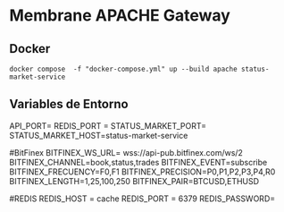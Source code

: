# Membrane APACHE Gateway

## Docker

```
docker compose  -f "docker-compose.yml" up --build apache status-market-service

```

## Variables de Entorno

API_PORT= 
REDIS_PORT =
STATUS_MARKET_PORT=
STATUS_MARKET_HOST=status-market-service

#BitFinex
BITFINEX_WS_URL= wss://api-pub.bitfinex.com/ws/2
BITFINEX_CHANNEL=book,status,trades
BITFINEX_EVENT=subscribe
BITFINEX_FRECUENCY=F0,F1
BITFINEX_PRECISION=P0,P1,P2,P3,P4,R0
BITFINEX_LENGTH=1,25,100,250
BITFINEX_PAIR=BTCUSD,ETHUSD

#REDIS
REDIS_HOST = cache
REDIS_PORT = 6379
REDIS_PASSWORD= 
